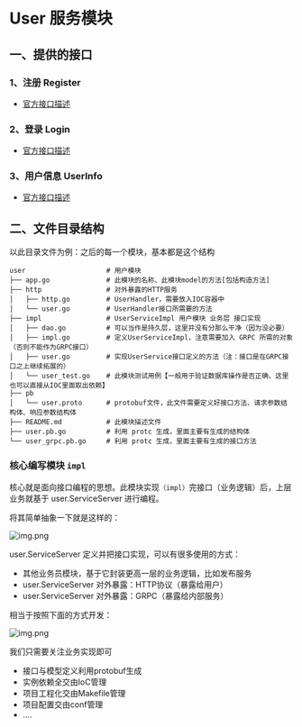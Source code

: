 # User 服务模块

## 一、提供的接口
### 1、注册 Register
* [官方接口描述](https://bytedance.feishu.cn/docs/doccnKrCsU5Iac6eftnFBdsXTof#1bQwYM)

### 2、登录 Login
* [官方接口描述](https://bytedance.feishu.cn/docs/doccnKrCsU5Iac6eftnFBdsXTof#9UOUMJ)

### 3、用户信息 UserInfo
* [官方接口描述](https://bytedance.feishu.cn/docs/doccnKrCsU5Iac6eftnFBdsXTof#mWFx8s)


## 二、文件目录结构

以此目录文件为例：之后的每一个模块，基本都是这个结构

```
user                    # 用户模块
├── app.go              # 此模块的名称、此模块model的方法[包括构造方法]
├── http                # 对外暴露的HTTP服务
│   ├── http.go         # UserHandler，需要放入IOC容器中
│   └── user.go         # UserHandler接口所需要的方法
├── impl                # UserServiceImpl 用户模块 业务层 接口实现
│   ├── dao.go          # 可以当作是持久层，这里并没有分那么干净（因为没必要）
│   ├── impl.go         # 定义UserServiceImpl，注意需要加入 GRPC 所需的对象（否则不能作为GRPC接口）
│   ├── user.go         # 实现UserService接口定义的方法（注：接口是在GRPC接口之上继续拓展的）
│   └── user_test.go    # 此模块测试用例【一般用于验证数据库操作是否正确，这里也可以直接从IOC里面取出依赖】
├── pb                  
│   └── user.proto      # protobuf文件，此文件需要定义好接口方法、请求参数结构体、响应参数结构体
├── README.md           # 此模块描述文件
├── user.pb.go          # 利用 protc 生成，里面主要有生成的结构体
└── user_grpc.pb.go     # 利用 protc 生成，里面主要有生成的接口方法
```

### 核心编写模块 `impl`

核心就是面向接口编程的思想。此模块实现`（impl）`完接口（业务逻辑）后，上层业务就基于 user.ServiceServer 进行编程。

将其简单抽象一下就是这样的：

![img.png](../../docs/static/image/user02-interface.png)

user.ServiceServer 定义并把接口实现，可以有很多使用的方式：

* 其他业务员模块，基于它封装更高一层的业务逻辑，比如发布服务
* user.ServiceServer 对外暴露：HTTP协议（暴露给用户）
* user.ServiceServer 对外暴露：GRPC（暴露给内部服务）

相当于按照下面的方式开发：

![img.png](../../docs/static/image/user01-flow.png)

我们只需要关注业务实现即可
+ 接口与模型定义利用protobuf生成
+ 实例依赖全交由IoC管理
+ 项目工程化交由Makefile管理
+ 项目配置交由conf管理
+ ....
